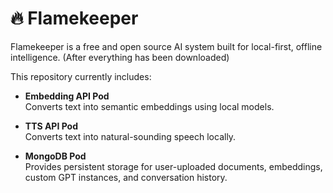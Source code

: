 # 🔥 Flamekeeper

Flamekeeper is a free and open source AI system built for local-first, offline intelligence. (After everything has been downloaded)

This repository currently includes:

- **Embedding API Pod**  
  Converts text into semantic embeddings using local models.

- **TTS API Pod**  
  Converts text into natural-sounding speech locally.

- **MongoDB Pod**  
  Provides persistent storage for user-uploaded documents, embeddings, custom GPT instances, and conversation history.
